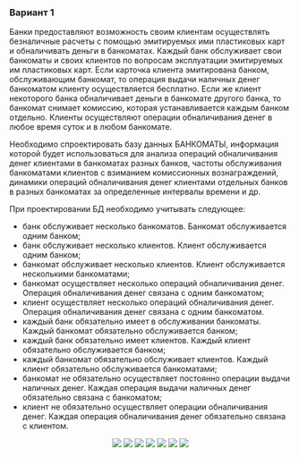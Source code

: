 ### Вариант 1

Банки предоставляют возможность своим клиентам осуществлять безналичные расчеты с помощью эмитируемых ими пластиковых карт и обналичивать деньги в банкоматах. Каждый банк обслуживает свои банкоматы и своих клиентов по вопросам эксплуатации эмитируемых им пластиковых карт. Если карточка клиента эмитирована банком, обслуживающим банкомат, то операция выдачи наличных денег банкоматом клиенту осуществляется бесплатно. Если же клиент некоторого банка обналичивает деньги в банкомате другого банка, то банкомат снимает комиссию, которая устанавливается каждым банком отдельно. Клиенты осуществляют операции обналичивания денег в любое время суток и в любом банкомате.

Необходимо спроектировать базу данных БАНКОМАТЫ, информация которой будет использоваться для анализа операций обналичивания денег клиентами в банкоматах разных банков, частоты обслуживания банкоматами клиентов с взиманием комиссионных вознаграждений, динамики операций обналичивания денег клиентами отдельных банков в разных банкоматах за определенные интервалы времени и др. 


При проектировании БД необходимо учитывать следующее: 
-	банк обслуживает несколько банкоматов. Банкомат обслуживается одним банком; 
-	банк обслуживает несколько клиентов. Клиент обслуживается одним банком; 
-	банкомат обслуживает несколько клиентов. Клиент обслуживается несколькими банкоматами; 
-	банкомат осуществляет несколько операций обналичивания денег. Операция обналичивания денег связана с одним банкоматом; 
-	клиент осуществляет несколько операций обналичивания денег. Операция обналичивания денег связана с одним банкоматом. 
-	каждый банк обязательно имеет в обслуживании банкоматы. Каждый банкомат обязательно обслуживается банком; 
-	каждый банк обязательно имеет клиентов. Каждый клиент обязательно обслуживается банком; 
-	каждый банкомат обязательно обслуживает клиентов. Каждый клиент обязательно обслуживается банкоматами; 
-	банкомат не обязательно осуществляет постоянно операции выдачи наличных денег. Каждая операция выдачи наличных денег обязательно связана с банкоматом; 
-	клиент не обязательно осуществляет операции обналичивания денег. Каждая операция обналичивания денег обязательно связана с клиентом.

<p align="center">
  <img src="https://user-images.githubusercontent.com/125894838/228334532-ce0b577a-f791-483e-a510-ea8380d32df1.png" />
  <img src="https://user-images.githubusercontent.com/125894838/228334592-2121213e-a7b9-4fed-bf13-80cbb1da224d.png" />
  <img src="https://user-images.githubusercontent.com/125894838/228333588-c28fc529-a469-4149-9b3c-4cc144b85d6c.png" />
  <img src="https://user-images.githubusercontent.com/125894838/228333610-78723950-d49f-44ea-b23c-9646eee73bf9.png" />
  <img src="https://user-images.githubusercontent.com/125894838/228333412-ad436fe9-016a-46b7-8881-67fd9be02af8.png" />
  <img src="https://user-images.githubusercontent.com/125894838/228333454-a079e028-d52f-4b82-a42d-4b63ec1bfbbf.png" />
  <img src="https://user-images.githubusercontent.com/125894838/228333493-7b8dd089-d1b9-4851-aceb-b07ac12d0b69.png" />
</p>
